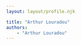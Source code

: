 ```yaml
---
layout: layout/profile.njk

title: "Arthur Louradou"
authors:
    - "Arthur Louradou"
---
```


<script type="text/javascript">
    window.location.href = '../../2023-2024/Louradou-Arthur';
</script>